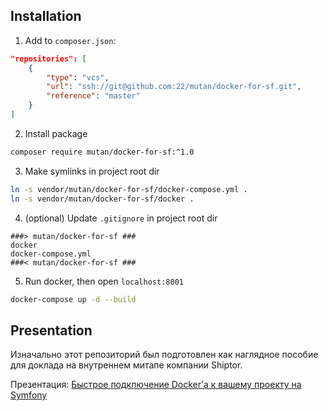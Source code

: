 ## Installation

1. Add to `composer.json`:
```json
"repositories": [
    {
        "type": "vcs",
        "url": "ssh://git@github.com:22/mutan/docker-for-sf.git",
        "reference": "master"
    }
]
```

2. Install package
```bash
composer require mutan/docker-for-sf:^1.0
```

3. Make symlinks in project root dir
```bash
ln -s vendor/mutan/docker-for-sf/docker-compose.yml .
ln -s vendor/mutan/docker-for-sf/docker .
```

4. (optional) Update `.gitignore` in project root dir
```
###> mutan/docker-for-sf ###
docker
docker-compose.yml
###< mutan/docker-for-sf ###
```

5. Run docker, then open ``localhost:8001``
```bash
docker-compose up -d --build
```

## Presentation

Изначально этот репозиторий был подготовлен как наглядное пособие для доклада на внутреннем митапе компании Shiptor.

Презентация: [Быстрое подключение Docker’а к вашему проекту на Symfony](https://docs.google.com/presentation/d/1kTtHikWRgdZ_3J2a_PY2tykS8TmB7ii7NVRMHCr9WBc/edit?usp=sharing)
